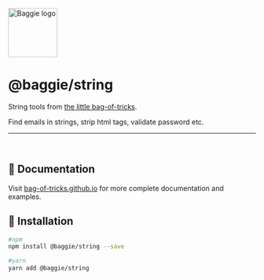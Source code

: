 <img alt="Baggie logo" src="https://github.com/bag-of-tricks/baggie/raw/master/public/baggie.svg" height="100" />

<h1>@baggie/string</h1>

String tools from [the little bag-of-tricks](https://github.com/bag-of-tricks/baggie#readme).

Find emails in strings, strip html tags, validate password etc.

<hr>
<br>

## 🧾 Documentation

Visit [bag-of-tricks.github.io](https://bag-of-tricks.github.io/) for more complete documentation and examples.

## 🚀 Installation

```bash
#npm
npm install @baggie/string --save

#yarn
yarn add @baggie/string
```
